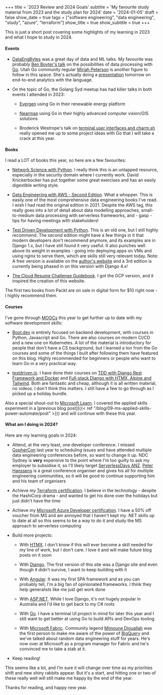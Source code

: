 +++
title = '2023 Review and 2024 Goals'
subtitle = 'My favourite study material from 2023 and the study plan for 2024'
date = '2024-01-05'
draft = false
show_date = true
tags = ["software engineering", "data engineering", "study", "azure", "terraform"]
show_title = true
show_subtitle = true
+++

This is just a short post covering some highlights of my learning in 2023 and what I hope to study in 2024.

#### Events
- [DataEngBytes](https://dataengconf.com.au/) was a great day of data and ML talks. My favourite was probably [Ben Boyter's talk](https://www.youtube.com/watch?v=ovXPxdJJSU8) on the possibilities of data processing with [Go](https://go.dev). Utah Go community regular [Miriah Peterson](https://www.youtube.com/c/Miriahpeterson) is another figure to follow in this space. She's actually doing a [presentation](https://www.linkedin.com/events/end2enddataanalyticsfornon-prof7148080306338578432/?lipi=urn%3Ali%3Apage%3Ad_flagship3_search_srp_content%3BYB8KerkfQQqDiuN4pLCPYA%3D%3D) tomorrow on end-to-end analytics with the language.

- On the topic of Go, the Golang Syd meetup has had killer talks in both events I attended in 2023:
  - [Evergen](https://evergen.energy/) using Go in their renewable energy platform

  - [Nearmap](https://www.nearmap.com/au/en?utm_source=google&utm_medium=organic) using Go in their highly advanced computer vision/GIS solutions

  - Broderick Westrope's talk on [terminal user interfaces and charm.sh](https://github.com/Broderick-Westrope/golang-syd-meetup-nov2023) really opened me up to some project ideas with Go that I will take a crack at this year.

#### Books
I read a LOT of books this year, so here are a few favourites:
- [Network Science with Python](https://www.packtpub.com/product/network-science-with-python/9781801073691). I really think this is an untapped resource, especially in the security domain where I currently work. David Knickerbocker has put together some great exercises and has an easily digestible writing style.

- [Data Engineering with AWS - Second Edition](https://www.packtpub.com/product/data-engineering-with-aws-second-edition/9781804614426). What a whopper. This is easily one of the most comprehensive data engineering books I've read. I wish I had read the original edition in 2021. Despite the AWS tag, this really goes into a lot of detail about data modelling approaches, small-to-medium data processing with serverless frameworks, and - gasp - tips for having meetings with stakeholders!

- [Test Driven Development with Python](https://www.amazon.com/Test-Driven-Development-Python-Selenium-JavaScript-ebook/dp/B074HXXXLS). This is an old one, but I still highly recommend. The second edition might have a few things in it that modern developers don't recommend anymore, and its examples are in Django 1.x, but I have still found it very useful. It also punches well above its weight in examples - going into deploying apps on VMs and using nginx to serve them, which are skills still very relevant today. Note: A free version is available on the [author's website](https://obeythetestinggoat.com) and a 3rd edition is currently being phased in on this version with Django 4.x!

- [The Cloud Resume Challenge Guidebook](https://cloudresumechallenge.dev/). I got the GCP version, and it inspired the creation of this website.

The first two books from Packt are on sale in digital form for $10 right now - I highly recommend them.

#### Courses
I've gone through [MOOCs](https://en.wikipedia.org/wiki/Massive_open_online_course) this year to get further up to date with my software development skills:

- [Boot.dev](https://boot.dev) is entirely focused on backend development, with courses in Python, Javascript and Go. There are also courses on modern CI/CD and a new one on Kubernetes. A lot of the material is introductory for people that don't have a CS background, but I learned a ton from the Go courses and some of the things I built after following them have featured on this blog. Highly recommended for beginners or people who want to learn Go in a very practical way.

- [testdriven.io](https://testdriven.io). I have done their courses on [TDD with Django Rest Framework and Docker](https://testdriven.io/courses/tdd-django/) and [Full-stack Django with HTMX, Alpine and Tailwind](https://testdriven.io/courses/django-htmx/). Both are fantastic and cheap, although it is all written material, no videos. I don't think this matters. I still have a few to go through as I picked up a holiday bundle.

Also a special shout-out to [Microsoft Learn](https://learn.microsoft.com). I covered the applied skills experiment in a [previous blog post]({{< ref "/blog/09-ms-applied-skills-power-automate/post" >}}) and will continue with these this year.

#### What am I doing in 2024?

Here are my learning goals in 2024:

- Attend, at the very least, one developer conference. I missed [GopherCon](https://gophercon.com.au) last year to scheduling issues and have attended multiple data engineering conferences before, so want to change it up. NDC Sydney is **very** expensive to the point where I'm too guilty to ask my employer to subsidise it, so I'll likely target [ServerlessDays ANZ](https://anz.serverlessdays.io/). [Peter Hanssens](https://www.peterhanssens.com.au/) is a great conference organiser and gives his all for multiple engineering communities, so it will be good to continue supporting him and his team of organisers

- Achieve my [Terraform certification](https://www.hashicorp.com/certification/terraform-associate). I believe in the technology - despite the HashiCorp drama - and wanted to get his done over the holidays but just didn't have the time

- Achieve my [Microsoft Azure Developer certification](https://learn.microsoft.com/en-us/credentials/certifications/azure-developer/). I have a 50% off voucher from MS and am annoyed that I haven't kept my .NET skills up to date at all so this seems to be a way to do it and study the MS approach to serverless computing

- Build more projects: 

  - With [HTMX](https://htmx.org). I don't know if this will ever become a skill needed for my line of work, but I don't care. I love it and will make future blog posts on it soon

  - With [Django](https://djangoproject.com). The first version of this site was a Django site and even though it didn't survive, I want to keep building with it

  - With [Angular](https://angular.io). It was my first SPA framework and as you can probably tell, I'm a big fan of opinionated frameworks. I think they help generalists like me just get work done

  - With [ASP.NET](https://asp.net). While I love Django, it's not hugely popular in Australia and I'd like to get back to my C# roots

  - With [Go](https://go.dev). I have a terminal UI project in mind for later this year and I still want to get better at using Go to build APIs and DevOps tooling

  - With [Microsoft Fabric](https://www.microsoft.com/en-us/microsoft-fabric). Community legend [Mimoune Djouallah](https://datamonkeysite.com/about/) was the first person to make me aware of the power of [BigQuery](https://cloud.google.com/bigquery) and we've talked about random data engineering stuff for years. He's now over at Microsoft as a program manager for Fabric and he's convinced me to take a stab at it.

- Keep reading!

This seems like a lot, and I'm sure it will change over time as my priorities shift and new shiny rabbits appear. But it's a start, and hitting one or two of these really well will still make me happy by the end of the year.

Thanks for reading, and happy new year.